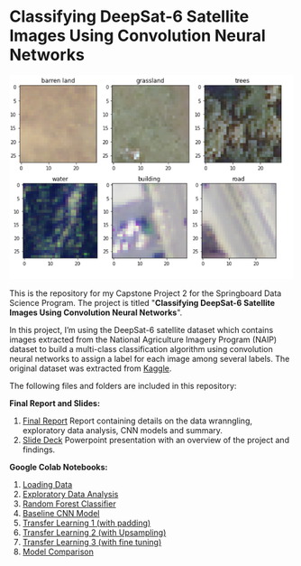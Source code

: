 # Classifying DeepSat-6 Satellite Images Using Convolution Neural Networks


![Sat Image](Image2.png)

This is the repository for my Capstone Project 2 for the Springboard Data Science Program. The project is titled "**Classifying DeepSat-6 Satellite Images Using Convolution Neural Networks**".

In this project, I’m using the DeepSat-6 satellite dataset which contains images extracted from the National Agriculture Imagery Program (NAIP) dataset to build a multi-class classification algorithm using convolution neural networks to assign a label for each image among several labels. The original dataset was extracted from [Kaggle](https://www.kaggle.com/crawford/deepsat-sat6).

The following files and folders are included in this repository: 

**Final Report and Slides:**
1) [Final Report](https://docs.google.com/document/d/1w4TllrZ2kQC6areX6Oc6N0IUNpmSfVK1ArKFE2regoo/edit?usp=sharing) 
    Report containing details on the data wranngling, exploratory data analysis, CNN models and summary.
2) [Slide Deck](https://docs.google.com/presentation/d/1y9HZuSLNfHZ4z4cfJZud0EkyQXB9pITpwzZ4jri5h2E/edit?usp=sharing)
    Powerpoint presentation with an overview of the project and findings.


**Google Colab Notebooks:**
1) [Loading Data](https://github.com/varsha2509/Springboard-DS/blob/master/Capstone2/Colab/DeepSat6_LoadData.ipynb)
2) [Exploratory Data Analysis](https://github.com/varsha2509/Springboard-DS/blob/master/Capstone2/Colab/DeepSat6_ExploratoryDataAnalysis.ipynb)
3) [Random Forest Classifier](https://github.com/varsha2509/Springboard-DS/blob/master/Capstone2/Colab/DeepSat6_RandomForest.ipynb)
4) [Baseline CNN Model](https://github.com/varsha2509/Springboard-DS/blob/master/Capstone2/Colab/DeepSat6_CNN.ipynb)
5) [Transfer Learning 1 (with padding)](https://github.com/varsha2509/Springboard-DS/blob/master/Capstone2/Colab/%20DeepSat6_Vgg16_TL_Base_WithPadding.ipynb%20) 
6) [Transfer Learning 2 (with Upsampling)](https://github.com/varsha2509/Springboard-DS/blob/master/Capstone2/Colab/DeepSat6_Vgg16_TL_Base_UpSampling.ipynb)
7) [Transfer Learning 3 (with fine tuning)](https://github.com/varsha2509/Springboard-DS/blob/master/Capstone2/Colab/DeepSat6_Vgg16_FineTuning_WithPadding.ipynb)
8) [Model Comparison](https://github.com/varsha2509/Springboard-DS/blob/master/Capstone2/Colab/DeepSat6_CNN_Model_Comparison.ipynb)

